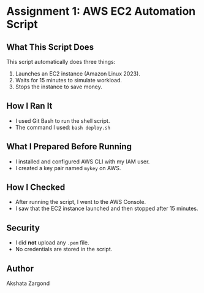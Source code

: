 # Assignment 1: AWS EC2 Automation Script

## What This Script Does

This script automatically does three things:
1. Launches an EC2 instance (Amazon Linux 2023).
2. Waits for 15 minutes to simulate workload.
3. Stops the instance to save money.

## How I Ran It

- I used Git Bash to run the shell script.
- The command I used: `bash deploy.sh`

## What I Prepared Before Running

- I installed and configured AWS CLI with my IAM user.
- I created a key pair named `mykey` on AWS.

## How I Checked

- After running the script, I went to the AWS Console.
- I saw that the EC2 instance launched and then stopped after 15 minutes.

## Security

- I did **not** upload any `.pem` file.
- No credentials are stored in the script.

## Author

Akshata Zargond
